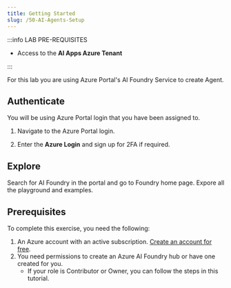 ```yaml
---
title: Getting Started
slug: /50-AI-Agents-Setup
---
```


:::info LAB PRE-REQUISITES

- Access to the **AI Apps Azure Tenant** 

:::

For this lab you are using Azure Portal's AI Foundry Service to create Agent.

## Authenticate

You will be using Azure Portal login that you have been assigned to.

1. Navigate to the Azure Portal login. 

2. Enter the **Azure Login** and sign up for 2FA if required.


## Explore

Search for AI Foundry in the portal and go to Foundry home page. Expore all the playground and examples.


## Prerequisites

To complete this exercise, you need the following:
1. An Azure account with an active subscription. [Create an account for free](https://azure.microsoft.com/free/).
2. You need permissions to create an Azure AI Foundry hub or have one created for you.
    - If your role is Contributor or Owner, you can follow the steps in this tutorial.
